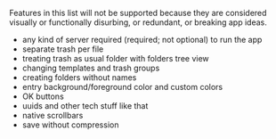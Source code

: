Features in this list will not be supported because they are considered visually or functionally disurbing, or redundant, or breaking app ideas.

- any kind of server required (required; not optional) to run the app
- separate trash per file
- treating trash as usual folder with folders tree view
- changing templates and trash groups
- creating folders without names
- entry background/foreground color and custom colors
- OK buttons
- uuids and other tech stuff like that
- native scrollbars
- save without compression